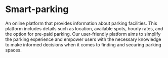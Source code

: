 # Smart-parking

An online platform that provides information about parking facilities. This platform includes details such as location, available spots, hourly rates, and the option for pre-paid parking. Our user-friendly platform aims to simplify the parking experience and empower users with the necessary knowledge to make informed decisions when it comes to finding and securing parking spaces.

